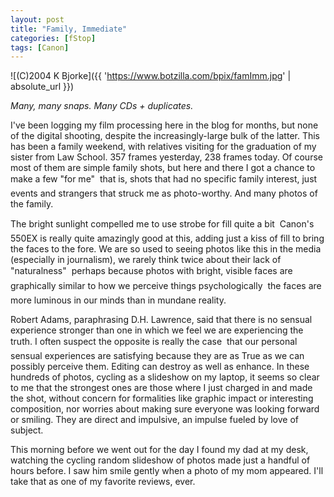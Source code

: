 ```yaml
---
layout: post
title: "Family, Immediate"
categories: [fStop]
tags: [Canon]
---
```



![(C)2004 K Bjorke]({{ 'https://www.botzilla.com/bpix/famImm.jpg' | absolute_url }})


<i>Many, many snaps. Many CDs + duplicates.</i>

I've been logging my film processing here in the blog for months, but none of the digital shooting, despite the increasingly-large bulk of the latter. This has been a family weekend, with relatives visiting for the graduation of my sister from Law School. 357 frames yesterday, 238 frames today. Of course most of them are simple family shots, but here and there I got a chance to make a few "for me" &#151; that is, shots that had no specific family interest, just events and strangers that struck me as photo-worthy. And many photos of the family.

The bright sunlight compelled me to use strobe for fill quite a bit &#151; Canon's 550EX is really quite amazingly good at this, adding just a kiss of fill to bring the faces to the fore. We are so used to seeing photos like this in the media (especially in journalism), we rarely think twice about their lack of "naturalness" &#151; perhaps because photos with bright, visible faces are graphically similar to how we perceive things psychologically &#151; the faces are more luminous in our minds than in mundane reality.

Robert Adams, paraphrasing D.H. Lawrence, said that there is no sensual experience stronger than one in which we feel we are experiencing the truth. I often suspect the opposite is really the case &#151; that our personal sensual experiences are satisfying because they are as True as we can possibly perceive them. Editing can destroy as well as enhance. In these hundreds of photos, cycling as a slideshow on my laptop, it seems so clear to me that the strongest ones are those where I just charged in and made the shot, without concern for formalities like graphic impact or interesting composition, nor worries about making sure everyone was looking forward or smiling. They are direct and impulsive, an impulse fueled by love of subject.

This morning before we went out for the day I found my dad at my desk, watching the cycling random slideshow of photos made just a handful of hours before. I saw him smile gently when a photo of my mom appeared. I'll take that as one of my favorite reviews, ever.
